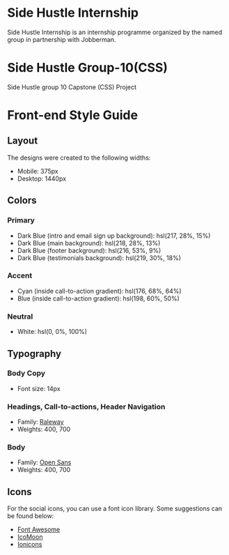 # Side Hustle Internship
Side Hustle Internship is an internship programme organized by the named group in partnership with Jobberman.

# Side Hustle Group-10(CSS)
Side Hustle group 10 Capstone (CSS) Project

# Front-end Style Guide

## Layout

The designs were created to the following widths:

- Mobile: 375px
- Desktop: 1440px

## Colors

### Primary

- Dark Blue (intro and email sign up background): hsl(217, 28%, 15%)
- Dark Blue (main background): hsl(218, 28%, 13%)
- Dark Blue (footer background): hsl(216, 53%, 9%)
- Dark Blue (testimonials background): hsl(219, 30%, 18%)

### Accent

- Cyan (inside call-to-action gradient): hsl(176, 68%, 64%)
- Blue (inside call-to-action gradient): hsl(198, 60%, 50%)

### Neutral

- White: hsl(0, 0%, 100%)

## Typography

### Body Copy

- Font size: 14px

### Headings, Call-to-actions, Header Navigation

- Family: [Raleway](https://fonts.google.com/specimen/Raleway)
- Weights: 400, 700

### Body

- Family: [Open Sans](https://fonts.google.com/specimen/Open+Sans)
- Weights: 400, 700

## Icons

For the social icons, you can use a font icon library. Some suggestions can be found below:

- [Font Awesome](https://fontawesome.com/)
- [IcoMoon](https://icomoon.io/)
- [Ionicons](https://ionicons.com/)
